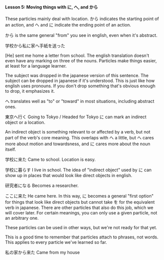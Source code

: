 
#### Lesson 5: Moving things with に, へ, and から


These particles mainly deal with location. から indicates the starting point of an action, and へ and に indicate the ending point of an action.


から is the same general "from" you see in english, even when it's abstract.


学校から私に家へ手紙を送った  

[He] sent me home a letter from school.
The english translation doesn't even have any marking on three of the nouns. Particles make things easier, at least for a language learner.


The subject was dropped in the japanese version of this sentence. The subject can be dropped in japanese if it's understood. This is just like how english uses pronouns. If you don't drop something that's obvious enough to drop, it emphasizes it.


へ translates well as "to" or "toward" in most situations, including abstract ones.


東京へ行く Going to Tokyo / Headed for Tokyo
に can mark an indirect object or a location.


An indirect object is something relevant to or affected by a verb, but not part of the verb's core meaning. This overlaps with へ a little, but へ cares more about motion and towardsness, and に cares more about the noun itself.


学校に来た Came to school.
Location is easy.


学校に暮らす I live in school.
The idea of "indirect object" used by に can show up in places that would look like direct objects in english.


研究者になる Becomes a researcher.  

ここに来た He came here.
In this way, に becomes a general "first option" for things that look like direct objects but cannot take を for the equivalent verb in japanese. There are other particles that also do this job, which we will cover later. For certain meanings, you can only use a given particle, not an arbitrary one.


These particles can be used in other ways, but we're not ready for that yet.


This is a good time to remember that particles attach to phrases, not words. This applies to every particle we've learned so far.


私の家から来た Came from my house
